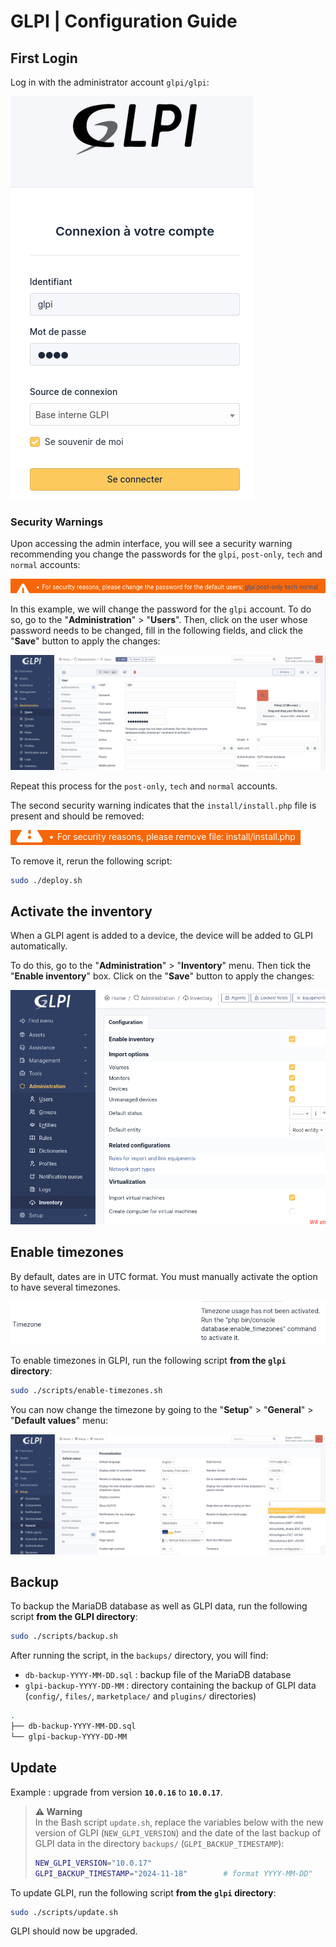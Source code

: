 # GLPI | Configuration Guide

## First Login

Log in with the administrator account `glpi/glpi`:

![config-1.png](assets/config-1.png)

### Security Warnings

Upon accessing the admin interface, you will see a security warning recommending you change the passwords for the `glpi`, `post-only`, `tech` and `normal` accounts:

![config-2.png](assets/config-2.png)

In this example, we will change the password for the `glpi` account. To do so, go to the "**Administration**" > "**Users**". Then, click on the user whose password needs to be changed, fill in the following fields, and click the "**Save**" button to apply the changes:

![config-3](assets/config-3.png)

Repeat this process for the `post-only`, `tech` and `normal` accounts.

The second security warning indicates that the `install/install.php` file is present and should be removed:

![config-4](assets/config-4.png)

To remove it, rerun the following script:

```bash
sudo ./deploy.sh
```

## Activate the inventory

When a GLPI agent is added to a device, the device will be added to GLPI automatically.

To do this, go to the "**Administration**" > "**Inventory**" menu. Then tick the "**Enable inventory**" box. Click on the "**Save**" button to apply the changes:

![config-5](assets/config-5.png)

## Enable timezones

By default, dates are in UTC format. You must manually activate the option to have several timezones.

![config-6](assets/config-6.png)

To enable timezones in GLPI, run the following script **from the `glpi` directory**:

```bash
sudo ./scripts/enable-timezones.sh
```

You can now change the timezone by going to the "**Setup**" > "**General**" > "**Default values**" menu:

![config-7](assets/config-7.png)

## Backup

To backup the MariaDB database as well as GLPI data, run the following script **from the GLPI directory**:

```bash
sudo ./scripts/backup.sh
```

After running the script, in the `backups/` directory, you will find:

- `db-backup-YYYY-MM-DD.sql` : backup file of the MariaDB database
- `glpi-backup-YYYY-DD-MM` : directory containing the backup of GLPI data (`config/`, `files/`, `marketplace/` and `plugins/` directories)

```bash
.
├── db-backup-YYYY-MM-DD.sql
└── glpi-backup-YYYY-DD-MM
```

## Update

Example : upgrade from version **`10.0.16`** to **`10.0.17`**.

> **⚠️ Warning**  
> In the Bash script `update.sh`, replace the variables below with the new version of GLPI (`NEW_GLPI_VERSION`) and the date of the last backup of GLPI data in the directory `backups/` (`GLPI_BACKUP_TIMESTAMP`):
> ```bash
> NEW_GLPI_VERSION="10.0.17"
> GLPI_BACKUP_TIMESTAMP="2024-11-18" 		# format YYYY-MM-DD"
> ```

To update GLPI, run the following script **from the `glpi` directory**:

```bash
sudo ./scripts/update.sh
```

GLPI should now be upgraded.
